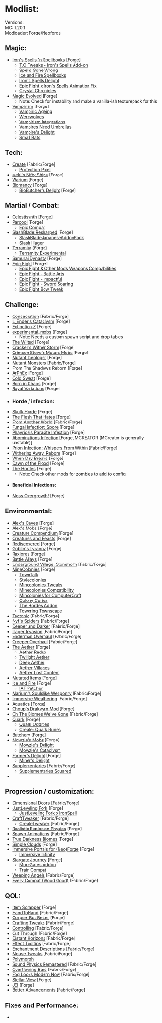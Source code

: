 # Modlist:
Versions: <br>
MC: 1.20.1 <br>
Modloader: Forge/Neoforge <br>

## Magic:
- [Iron's Spells 'n Spellbooks](https://modrinth.com/mod/irons-spells-n-spellbooks) [Forge]
  - [T.O Tweaks - Iron's Spells Add-on](https://modrinth.com/mod/to-tweaks-irons-spells)
  - [Spells Gone Wrong](https://modrinth.com/mod/spells-gone-wrong)
  - [Ice and Fire Spellbooks](https://modrinth.com/mod/ice-and-fire-spellbooks)
  - [Iron's Spells Delight](https://modrinth.com/mod/irons-spells-delight)
  - [Epic Fight x Iron's Spells Animation Fix](https://modrinth.com/mod/epic-fight-x-irons-spells-animation-fix)
  - [Crystal Chronicles](https://modrinth.com/mod/crystal-chronicles)
- [Magic Evolved](https://www.curseforge.com/minecraft/mc-mods/magic-evolved) [Forge]
  - Note: Check for instability and make a vanilla-ish texturepack for this
- [Vampirism](https://modrinth.com/mod/vampirism) [Forge]
  - [Vampiric Ageing](https://www.curseforge.com/minecraft/mc-mods/vampiric-ageing-a-vampirism-addon)
  - [Werewolves](https://modrinth.com/mod/werewolves)
  - [Vampirism Integrations](https://modrinth.com/mod/vampirism-integrations)
  - [Vampires Need Umbrellas](https://modrinth.com/mod/vampires-need-umbrellas)
  - [Vampire's Delight](https://modrinth.com/mod/vampires-delight)
  - [Small Bats](https://modrinth.com/mod/small-bats)

## Tech:
- [Create](https://modrinth.com/mod/create) [Fabric/Forge]
  - [Protection Pixel](https://www.curseforge.com/minecraft/mc-mods/protection-pixel)
- [aleki's Nifty Ships](https://modrinth.com/mod/alekiships) [Forge]
- [Warium](https://www.curseforge.com/minecraft/mc-mods/warium) [Forge]
- [Biomancy](https://modrinth.com/mod/biomancy) [Forge]
  - [BioButcher's Delight](https://modrinth.com/datapack/biobutchers-delight) [Forge]

## Martial / Combat:
- [Celestisynth](https://modrinth.com/mod/celestisynth) [Forge]
- [Parcool](https://modrinth.com/mod/parcool) [Forge]
  - [Epic Compat](https://modrinth.com/mod/epic-compat-parcool)
- [SlashBlade:Resharped](https://modrinth.com/mod/slashblade-resharped) [Forge]
  - [SlashBladeJapaneseAddonPack](https://modrinth.com/mod/sjap)
  - [Slash Illager](https://modrinth.com/mod/slash-illager)
- [Terramity](https://modrinth.com/mod/terramity) [Forge]
  - [Terramity Experimental](https://modrinth.com/mod/terramityexperimentalitems)
- [Samurai Dynasty](https://modrinth.com/mod/epic-samurais) [Forge]
- [Epic Fight](https://modrinth.com/mod/epic-fight) [Forge]
  - [Epic Fight & Other Mods Weapons Compabilities](https://modrinth.com/mod/efmcompat)
  - [Epic Fight - Battle Arts](https://modrinth.com/mod/battle_arts)
  - [Epic Fight - impactful](https://modrinth.com/mod/epic-fight-impactful)
  - [Epic Fight - Sword Soaring](https://modrinth.com/mod/epic-fight-sword-soaring)
  - [Epic Fight Bow Tweak](https://modrinth.com/mod/epic-fight-bow-tweak)

## Challenge:
- [Consecration](https://www.curseforge.com/minecraft/mc-mods/consecration) [Fabric/Forge]
- [L_Ender's Cataclysm](https://modrinth.com/mod/l_enders-cataclysm) [Forge]
- [Extinction Z](https://www.curseforge.com/minecraft/mc-mods/extinction-z) [Forge]
- [experimental_mobs](https://www.curseforge.com/minecraft/mc-mods/experimental-mobs) [Forge]
  - Note: Needs a custom spawn script and drop tables
- [The Wilted](https://www.curseforge.com/minecraft/mc-mods/the-root-of-fear) [Forge]
- [Cracker's Wither Storm](https://modrinth.com/mod/crackers-wither-storm-mod) [Forge]
- [Crimson Steve's Mutant Mobs](https://modrinth.com/mod/crimson-steves-mutant-mobs) [Forge]
- [Mutant Iceologer](https://modrinth.com/mod/mutant-iceologer-mod) [Forge]
- [Mutant Monsters](https://modrinth.com/mod/mutant-monsters) [Fabric/Forge]
- [From The Shadows Reborn](https://legacy.curseforge.com/minecraft/mc-mods/from-the-shadow-reborn) [Forge]
- [ArPhEx](https://modrinth.com/mod/arphex) [Forge]
- [Cold Sweat](https://modrinth.com/mod/cold-sweat) [Forge]
- [Born in Chaos](https://www.curseforge.com/minecraft/mc-mods/born-in-chaos) [Forge]
- [Royal Variations](https://legacy.curseforge.com/minecraft/mc-mods/royal-variations) [Forge]
- ### Horde / infection:
- [Skulk Horde](https://modrinth.com/mod/sculk-horde) [Forge]
- [The Flesh That Hates](https://modrinth.com/mod/tfth) [Forge]
- [From Another World](https://modrinth.com/mod/from-another-world) [Fabric/Forge]
- [Fungal Infection: Spore](https://modrinth.com/mod/fungal-infectionspore) [Forge]
- [Phayriosis Parasite Infection](https://www.curseforge.com/minecraft/mc-mods/phayriosis-parasite-infection) [Forge]
- [Abominations Infection](https://www.curseforge.com/minecraft/mc-mods/abominationsinfection) [Forge, MCREATOR (MCreator is generally unstable)]
- [Prion Infection: Whispers From Within](https://www.curseforge.com/minecraft/mc-mods/prioninfection) [Fabric/Forge]
- [Withering Away: Reborn](https://www.curseforge.com/minecraft/mc-mods/withering-away-reborn) [Forge]
- [When Day Breaks](https://www.curseforge.com/minecraft/mc-mods/scp-001-when-day-breaks) [Forge]
- [Dawn of the Flood](https://modrinth.com/mod/dawn-of-the-flood) [Forge]
- [The Hordes](https://modrinth.com/mod/the-hordes) [Forge]
  - Note: Check other mods for zombies to add to config
- #### Beneficial Infections:
- [Moss Overgrowth!](https://www.curseforge.com/minecraft/mc-mods/moss-overgrowth) [Forge]

## Environmental:
- [Alex's Caves](https://modrinth.com/mod/alexs-caves) [Forge]
- [Alex's Mobs](https://modrinth.com/mod/alexs-mobs) [Forge]
- [Creature Compendium](https://modrinth.com/mod/creature-compendium) [Forge]
- [Creatures and Beasts](https://modrinth.com/mod/creatures-and-beasts) [Forge]
- [Rediscovered](https://modrinth.com/mod/rediscovered) [Forge]
- [Goblin's Tyranny](https://www.curseforge.com/minecraft/mc-mods/goblins-tyranny) [Forge]
- [Raxiores](https://www.curseforge.com/minecraft/mc-mods/raxiores-dinosaur-mode) [Forge]
- [Battle Allays](https://www.curseforge.com/minecraft/mc-mods/battle-allays) [Forge]
- [Underground Village, Stoneholm](https://modrinth.com/mod/underground-village,-stoneholm) [Fabric/Forge]
- [MineColonies](https://www.curseforge.com/minecraft/mc-mods/minecolonies) [Forge]
  - [TownTalk](https://www.curseforge.com/minecraft/mc-mods/towntalk)
  - [Stylecolonies](https://www.curseforge.com/minecraft/mc-mods/stylecolonies)
  - [Minecolonies Tweaks](https://www.curseforge.com/minecraft/mc-mods/minecolonies-tweaks)
  - [Minecolonies Compatibility](https://www.curseforge.com/minecraft/mc-mods/minecolonies-compatibility)
  - [Mincolonies for ComputerCraft](https://www.curseforge.com/minecraft/mc-mods/minecolonies-for-computercraft)
  - [Colony Curios](https://www.curseforge.com/minecraft/mc-mods/colony-curios)
  - [The Hordes Addon](https://www.curseforge.com/minecraft/mc-mods/minecolonies-hordes)
  - [Towering Townscape](https://www.curseforge.com/minecraft/mc-mods/towering-townscape-style-pack-for-minecolonies)
- [Tectonic](https://modrinth.com/datapack/tectonic) [Fabric/Forge]
- [Nyf's Spiders](https://modrinth.com/mod/nyfs-spiders) [Fabric/Forge]
- [Deeper and Darker](https://modrinth.com/mod/deeperdarker) [Fabric/Forge]
- [Illager Invasion](https://modrinth.com/mod/illager-invasion) [Fabric/Forge]
- [Enderman Overhaul](https://modrinth.com/mod/enderman-overhaul) [Fabric/Forge]
- [Creeper Overhaul](https://modrinth.com/mod/creeper-overhaul) [Fabric/Forge]
- [The Aether](https://modrinth.com/mod/aether) [Forge]
  - [Aether Redux](https://modrinth.com/mod/the-aether-redux)
  - [Twilight Aether](https://modrinth.com/mod/twilight-aether)
  - [Deep Aether](https://modrinth.com/mod/deep-aether)
  - [Aether Villages](https://modrinth.com/mod/aether-villages)
  - [Aether Lost Content](https://modrinth.com/mod/aether-lost-content)
- [Mutated Items](https://modrinth.com/mod/mutated-items) [Forge]
- [Ice and Fire](https://modrinth.com/mod/ice-and-fire-dragons) [Forge]
  - [IAF Patcher](https://modrinth.com/mod/iaf-patcher)
- [Marium's Soulslike Weaponry](https://modrinth.com/mod/mariums-soulslike-weaponry) [Fabric/Forge]
- [Immersive Weathering](https://modrinth.com/mod/immersive-weathering) [Fabric/Forge]
- [Aquatica](https://legacy.curseforge.com/minecraft/mc-mods/aquaticamod) [Forge]
- [Choup's Drakvyrn Mod](https://modrinth.com/mod/choups-drakvyrn-mod) [Forge]
- [Oh The Biomes We've Gone](https://modrinth.com/mod/oh-the-biomes-weve-gone) [Fabric/Forge]
- [Quark](https://modrinth.com/mod/quark) [Forge]
  - [Quark Oddities](https://modrinth.com/mod/quark-oddities)
  - [Create: Quark Runes](https://modrinth.com/mod/create-quark-runes)
- [Butchery](https://modrinth.com/mod/butchery) [Forge]
- [Mowzie's Mobs](https://modrinth.com/mod/mowzies-mobs) [Forge]
   - [Mowzie's Delight](https://modrinth.com/mod/mowzies-delight)
   - [Mowzie's Cataclysm](https://modrinth.com/mod/mowzies-cataclysm)
- [Farmer's Delight](https://modrinth.com/mod/farmers-delight) [Forge]
  - [Miner's Delight](https://modrinth.com/mod/miners-delight)
- [Supplementaries](https://modrinth.com/mod/supplementaries) [Fabric/Forge]
  - [Supplementaries Squared](https://modrinth.com/mod/supplementaries-squared)
- 


## Progression / customization:
- [Dimensional Doors](https://modrinth.com/mod/dimensionaldoors) [Fabric/Forge]
- [JustLeveling Fork](https://modrinth.com/mod/justleveling-fork) [Forge]
  - [JustLeveling Fork x IronSpell](https://modrinth.com/mod/justleveling-x-ironspell)
- [CraftTweaker](https://modrinth.com/mod/crafttweaker) [Fabric/Forge]
  - [CreateTweaker](https://modrinth.com/mod/createtweaker) [Fabric/Forge]
- [Realistic Explosion Physics](https://modrinth.com/mod/realistic-explosion-physics) [Forge]
- [Spawn Animations](https://modrinth.com/datapack/spawn-animations) [Fabric/Forge]
- [True Darkness Biomes](https://modrinth.com/mod/true-darkness-biomes) [Forge]
- [Simple Clouds](https://modrinth.com/mod/simple-clouds) [Forge]
- [Immersive Portals for (Neo)Forge](https://modrinth.com/mod/immersive-portals-neoforge) [Forge]
  - [Immersive Infinity](https://modrinth.com/mod/immersive-infinity)
- [Stargate Journey](https://modrinth.com/mod/sgjourney) [Forge]
  - [MoreGates Addon](https://modrinth.com/mod/moregates)
  - [Train Compat](https://modrinth.com/mod/sgtrain)
- [Weeping Angels](https://modrinth.com/mod/weeping-angels) [Fabric/Forge]
- [Every Compat (Wood Good)](https://modrinth.com/mod/every-compat) [Fabric/Forge]

## QOL:
- [Item Scrapper](https://www.curseforge.com/minecraft/mc-mods/item-scrapper) [Forge]
- [HandToHand](https://modrinth.com/mod/handtohand) [Fabric/Forge]
- [Corpse, But Better](https://modrinth.com/mod/corpse-but-better) [Forge]
- [Crafting Tweaks](https://modrinth.com/mod/crafting-tweaks) [Fabric/Forge]
- [Controlling](https://modrinth.com/mod/controlling) [Fabric/Forge]
- [Cut Through](https://modrinth.com/mod/cut-through) [Fabric/Forge]
- [Distant Horizons](https://modrinth.com/mod/distanthorizons) [Fabric/Forge]
- [Effect Tooltips](https://modrinth.com/mod/effect-tooltips) [Fabric/Forge]
- [Enchantment Descriptions](https://modrinth.com/mod/enchantment-descriptions) [Fabric/Forge]
- [Mouse Tweaks](https://modrinth.com/mod/mouse-tweaks) [Fabric/Forge]
- [Polymorph](https://modrinth.com/mod/polymorph)
- [Sound Physics Remastered](https://modrinth.com/mod/sound-physics-remastered) [Fabric/Forge]
- [Overflowing Bars](https://modrinth.com/mod/overflowing-bars) [Fabric/Forge]
- [Fog Looks Modern Now](https://modrinth.com/mod/fog-looks-modern-now) [Fabric/Forge]
- [Stellar View](https://modrinth.com/mod/stellarview) [Forge]
- [JEI](https://modrinth.com/mod/jei) [Forge]
- [Better Advancements](https://modrinth.com/mod/better-advancements) [Fabric/Forge]

## Fixes and Performance:
- 
